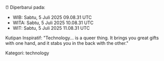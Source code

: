 ⏰ Diperbarui pada:
- WIB: Sabtu, 5 Juli 2025 09.08.31 UTC
- WITA: Sabtu, 5 Juli 2025 10.08.31 UTC
- WIT: Sabtu, 5 Juli 2025 11.08.31 UTC

Kutipan Inspiratif:
"Technology... is a queer thing. It brings you great gifts with one hand, and it stabs you in the back with the other."


Kategori: technology

